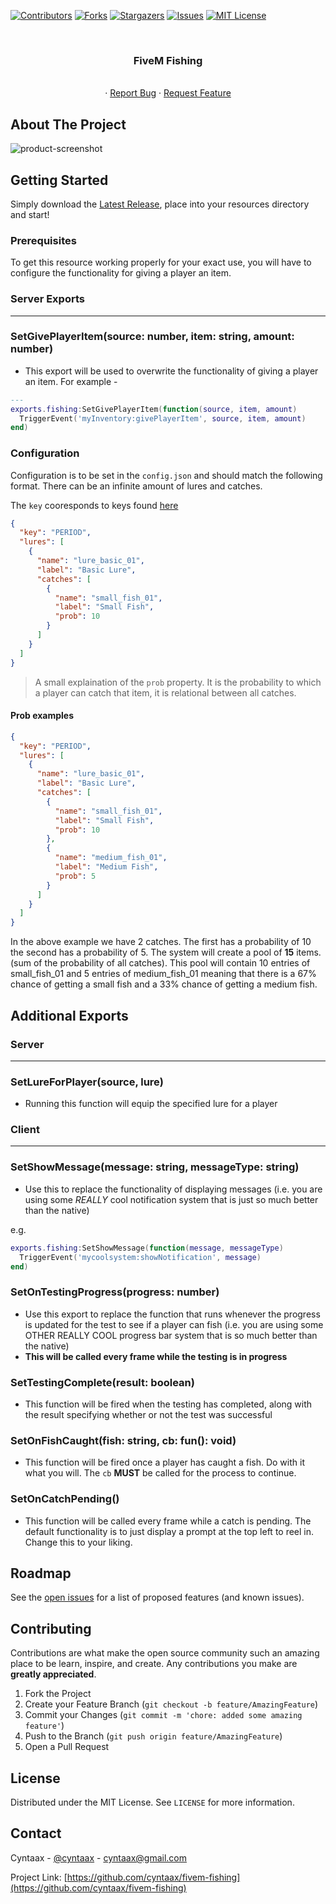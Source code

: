 [![Contributors][contributors-shield]][contributors-url]
[![Forks][forks-shield]][forks-url]
[![Stargazers][stars-shield]][stars-url]
[![Issues][issues-shield]][issues-url]
[![MIT License][license-shield]][license-url]



<!-- PROJECT LOGO -->
<br />
<p align="center">

<h3 align="center">FiveM Fishing</h3>

  <p align="center">
    <br />
    ·
    <a href="https://github.com/cyntaax/fivem-fishing/issues">Report Bug</a>
    ·
    <a href="https://github.com/cyntaax/fivem-fishing/issues">Request Feature</a>
  </p>
</p>




<!-- ABOUT THE PROJECT -->
## About The Project

![product-screenshot](https://i.gyazo.com/268f17b6814049b8855ca3b9f384a68c.png)


<!-- GETTING STARTED -->
## Getting Started

Simply download the [Latest Release](), place into your resources directory and start!

### Prerequisites

To get this resource working properly for your exact use, you will have to configure the functionality for giving a player an item.

### Server Exports
---

### SetGivePlayerItem(source: number, item: string, amount: number)

- This export will be used to overwrite the functionality of giving a player an item. For example -

```lua
---
exports.fishing:SetGivePlayerItem(function(source, item, amount)
  TriggerEvent('myInventory:givePlayerItem', source, item, amount)
end)
```



### Configuration

Configuration is to be set in the `config.json` and should match the following format. There can be an infinite amount of lures and catches.

The `key` cooresponds to keys found [here](https://docs.fivem.net/docs/game-references/input-mapper-parameter-ids/keyboard/)



```json
{
  "key": "PERIOD",
  "lures": [
    {
      "name": "lure_basic_01",
      "label": "Basic Lure",
      "catches": [
        {
          "name": "small_fish_01",
          "label": "Small Fish",
          "prob": 10
        }
      ]
    }
  ]
}
```

> A small explaination of the `prob` property. It is the probability to which a player can catch that item, it is relational between all catches.

#### Prob examples

```json
{
  "key": "PERIOD",
  "lures": [
    {
      "name": "lure_basic_01",
      "label": "Basic Lure",
      "catches": [
        {
          "name": "small_fish_01",
          "label": "Small Fish",
          "prob": 10
        },
        {
          "name": "medium_fish_01",
          "label": "Medium Fish",
          "prob": 5
        }
      ]
    }
  ]
}
```

In the above example we have 2 catches. The first has a probability of 10 the second has a probability of 5. The system will create a pool of **15** items. (sum of the probability of all catches). This pool will contain 10 entries of small_fish_01 and 5 entries of medium_fish_01 meaning that there is a 67% chance of getting a small fish and a 33% chance of getting a medium fish.


## Additional Exports


### Server
---

### SetLureForPlayer(source, lure)
  -  Running this function will equip the specified lure for a player



### Client
---

### SetShowMessage(message: string, messageType: string)
  - Use this to replace the functionality of displaying messages (i.e. you are using some *REALLY* cool notification system that is just so much better than the native)

e.g.

```lua
exports.fishing:SetShowMessage(function(message, messageType)
  TriggerEvent('mycoolsystem:showNotification', message)
end)
```

### SetOnTestingProgress(progress: number)
  - Use this export to replace the function that runs whenever the progress is updated for the test to see if a player can fish (i.e. you are using some OTHER REALLY COOL progress bar system that is so much better than the native)
  - **This will be called every frame while the testing is in progress**


### SetTestingComplete(result: boolean)
  - This function will be fired when the testing has completed, along with the result specifying whether or not the test was successful


### SetOnFishCaught(fish: string, cb: fun(): void)
  - This function will be fired once a player has caught a fish. Do with it what you will. The `cb` **MUST** be called for the process to continue.

### SetOnCatchPending()
  - This function will be called every frame while a catch is pending. The default functionality is to just display a prompt at the top left to reel in. Change this to your liking.



<!-- ROADMAP -->
## Roadmap

See the [open issues](https://github.com/cyntaax/fivem-fishing/issues) for a list of proposed features (and known issues).



<!-- CONTRIBUTING -->
## Contributing

Contributions are what make the open source community such an amazing place to be learn, inspire, and create. Any contributions you make are **greatly appreciated**.

1. Fork the Project
2. Create your Feature Branch (`git checkout -b feature/AmazingFeature`)
3. Commit your Changes (`git commit -m 'chore: added some amazing feature'`)
4. Push to the Branch (`git push origin feature/AmazingFeature`)
5. Open a Pull Request



<!-- LICENSE -->
## License

Distributed under the MIT License. See `LICENSE` for more information.



<!-- CONTACT -->
## Contact

Cyntaax - [@cyntaax](https://twitter.com/cyntaax) - cyntaax@gmail.com

Project Link: [https://github.com/cyntaax/fivem-fishing](https://github.com/cyntaax/fivem-fishing)







<!-- MARKDOWN LINKS & IMAGES -->
<!-- https://www.markdownguide.org/basic-syntax/#reference-style-links -->
[contributors-shield]: https://img.shields.io/github/contributors/cyntaax/repo.svg?style=for-the-badge
[contributors-url]: https://github.com/cyntaax/repo/graphs/contributors
[forks-shield]: https://img.shields.io/github/forks/cyntaax/repo.svg?style=for-the-badge
[forks-url]: https://github.com/cyntaax/repo/network/members
[stars-shield]: https://img.shields.io/github/stars/cyntaax/repo.svg?style=for-the-badge
[stars-url]: https://github.com/cyntaax/repo/stargazers
[issues-shield]: https://img.shields.io/github/issues/cyntaax/repo.svg?style=for-the-badge
[issues-url]: https://github.com/cyntaax/repo/issues
[license-shield]: https://img.shields.io/github/license/cyntaax/repo.svg?style=for-the-badge
[license-url]: https://github.com/cyntaax/repo/blob/master/LICENSE.txt
[linkedin-shield]: https://img.shields.io/badge/-LinkedIn-black.svg?style=for-the-badge&logo=linkedin&colorB=555
[linkedin-url]: https://linkedin.com/in/cyntaax
